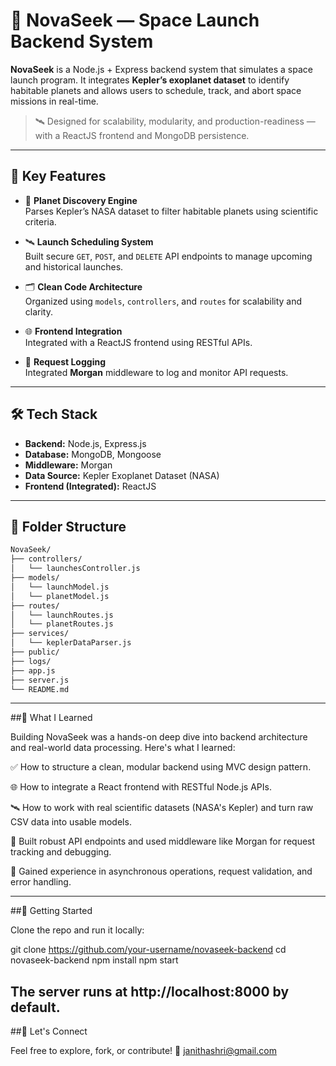 # 🚀 NovaSeek — Space Launch Backend System

**NovaSeek** is a Node.js + Express backend system that simulates a space launch program. It integrates **Kepler’s exoplanet dataset** to identify habitable planets and allows users to schedule, track, and abort space missions in real-time.

> 🛰️ Designed for scalability, modularity, and production-readiness — with a ReactJS frontend and MongoDB persistence.

---

## 🧩 Key Features

- 🌌 **Planet Discovery Engine**  
  Parses Kepler’s NASA dataset to filter habitable planets using scientific criteria.

- 🛰️ **Launch Scheduling System**  
  Built secure `GET`, `POST`, and `DELETE` API endpoints to manage upcoming and historical launches.

- 🗂️ **Clean Code Architecture**  
  Organized using `models`, `controllers`, and `routes` for scalability and clarity.

- 🌐 **Frontend Integration**  
  Integrated with a ReactJS frontend using RESTful APIs.

- 📜 **Request Logging**  
  Integrated **Morgan** middleware to log and monitor API requests.

---

## 🛠️ Tech Stack

- **Backend:** Node.js, Express.js  
- **Database:** MongoDB, Mongoose  
- **Middleware:** Morgan  
- **Data Source:** Kepler Exoplanet Dataset (NASA)  
- **Frontend (Integrated):** ReactJS  

---

## 📂 Folder Structure

```bash
NovaSeek/
├── controllers/
│   └── launchesController.js
├── models/
│   └── launchModel.js
│   └── planetModel.js
├── routes/
│   └── launchRoutes.js
│   └── planetRoutes.js
├── services/
│   └── keplerDataParser.js
├── public/
├── logs/
├── app.js
├── server.js
└── README.md
```

---
##🧠 What I Learned

Building NovaSeek was a hands-on deep dive into backend architecture and real-world data processing. Here's what I learned:

✅ How to structure a clean, modular backend using MVC design pattern.

🌐 How to integrate a React frontend with RESTful Node.js APIs.

🛰️ How to work with real scientific datasets (NASA's Kepler) and turn raw CSV data into usable models.

🧪 Built robust API endpoints and used middleware like Morgan for request tracking and debugging.

🔁 Gained experience in asynchronous operations, request validation, and error handling.

---

##🚀 Getting Started

Clone the repo and run it locally:

git clone https://github.com/your-username/novaseek-backend
cd novaseek-backend
npm install
npm start

The server runs at http://localhost:8000 by default.
---

##📮 Let's Connect

Feel free to explore, fork, or contribute!
📧 janithashri@gmail.com
